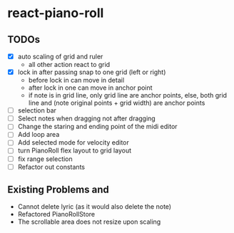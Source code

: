 # react-piano-roll

## TODOs

- [x] auto scaling of grid and ruler
  - all other action react to grid
- [x] lock in after passing snap to one grid (left or right)
  - before lock in can move in detail
  - after lock in one can move in anchor point
  - if note is in grid line, only grid line are anchor points, else, both grid line and (note original points + grid width) are anchor points
- [ ] selection bar
- [ ] Select notes when dragging not after dragging
- [ ] Change the staring and ending point of the midi editor
- [ ] Add loop area
- [ ] Add selected mode for velocity editor
- [ ] turn PianoRoll flex layout to grid layout
- [ ] fix range selection
- [ ] Refactor out constants

## Existing Problems and

- Cannot delete lyric (as it would also delete the note)
- Refactored PianoRollStore
- The scrollable area does not resize upon scaling
